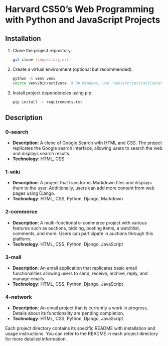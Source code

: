 # Harvard CS50’s Web Programming with Python and JavaScript Projects

## Installation

1. Clone the project repository:

   ```bash
   git clone [repository_url]
   ```

2. Create a virtual environment (optional but recommended):

   ```bash
   python -m venv venv
   source venv/bin/activate  # On Windows, use "venv\Scripts\activate"
   ```

3. Install project dependencies using pip:
   ```bash
   pip install -r requirements.txt
   ```

## Description

### 0-search

- **Description**: A clone of Google Search with HTML and CSS. The project replicates the Google search interface, allowing users to search the web and displays search results.
- **Technology**: HTML, CSS

### 1-wiki

- **Description**: A project that transforms Markdown files and displays them to the user. Additionally, users can add more content from web pages using Django.
- **Technology**: HTML, CSS, Python, Django, Markdown

### 2-commerce

- **Description**: A multi-functional e-commerce project with various features such as auctions, bidding, posting items, a watchlist, comments, and more. Users can participate in auctions through this platform.
- **Technology**: HTML, CSS, Python, Django, JavaScript

### 3-mail

- **Description**: An email application that replicates basic email functionalities allowing users to send, receive, archive, reply, and manage emails.
- **Technology**: HTML, CSS, Python, Django, JavaScript

### 4-network

- **Description**: An email project that is currently a work in progress. Details about its functionality are pending completion.
- **Technology**: HTML, CSS, Python, Django, JavaScript

Each project directory contains its specific README with installation and usage instructions. You can refer to the README in each project directory for more detailed information.
